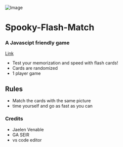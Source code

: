 
![Image](https://img.freepik.com/free-vector/flat-halloween-pumpkins-collection_52683-74293.jpg?w=2000)

# Spooky-Flash-Match
### A Javascipt friendly game
[Link](https://three-dog.flashcard.surge.sh/)

* Test your memorization and speed with flash cards!
* Cards are randomized
* 1 player game


## Rules

* Match the cards with the same picture
* time yourself and go as fast as you can


### Credits

* Jaelen Venable
* GA SEIR
* vs code editor
